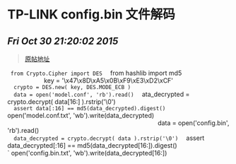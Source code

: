 # TP-LINK config.bin 文件解码
## *Fri Oct 30 21:20:02 2015*

> [原帖地址](http://blog.csdn.net/fig1810/article/details/24192341) 

`  from Crypto.Cipher import DES  
`   from hashlib import md5  
`          
`   key = '\\x47\\x8D\\xA5\\x0B\\xF9\\xE3\\xD2\\xCF'  
`   crypto = DES.new( key, DES.MODE_ECB )  
`                        
`   data = open('model.conf', 'rb').read()  
`   ata\_decrypted = crypto.decrypt( data[16:] ).rstrip('\0')  
`   assert data[:16] == md5(data_decrypted).digest()  
`   open('model.conf.txt', 'wb').write(data\_decrypted)  
`                                              
`   data = open('config.bin', 'rb').read()  
`   data_decrypted = crypto.decrypt( data ).rstrip('\0')  
`   assert data\_decrypted[:16] == md5(data\_decrypted[16:]).digest()  
`   open('config.bin.txt', 'wb').write(data_decrypted[16:])  
